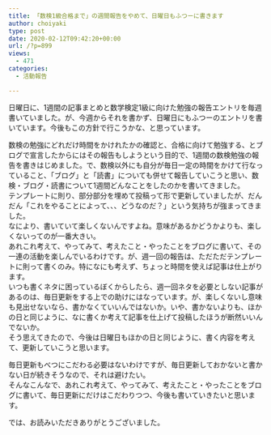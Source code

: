 ```yaml
---
title: 「数検1級合格まで」の週間報告をやめて、日曜日もふつーに書きます
author: choiyaki
type: post
date: 2020-02-12T09:42:20+00:00
url: /?p=899
views:
  - 471
categories:
  - 活動報告

---
```

日曜日に、1週間の記事まとめと数学検定1級に向けた勉強の報告エントリを毎週書いていました。が、今週からそれを書かず、日曜日にもふつーのエントリを書いています。今後もこの方針で行こうかな、と思っています。

数検の勉強にどれだけ時間をかけれたかの確認と、合格に向けて勉強する、とブログで宣言したからにはその報告もしようという目的で、1週間の数検勉強の報告を書きはじめました。で、数検以外にも自分が毎日一定の時間をかけて行なっていること、「ブログ」と「読書」についても併せて報告していこうと思い、数検・ブログ・読書について1週間どんなことをしたのかを書いてきました。  
テンプレートに則り、部分部分を埋めて投稿って形で更新していましたが、だんだん「これをやることによって、、、どうなのだ？」という気持ちが強まってきました。  
なにより、書いていて楽しくないんですよね。意味があるかどうかよりも、楽しくないってのが一番大きい。  
あれこれ考えて、やってみて、考えたこと・やったことをブログに書いて、その一連の活動を楽しんでいるわけです。が、週一回の報告は、ただただテンプレートに則って書くのみ。特になにも考えず、ちょっと時間を使えば記事は仕上がります。  
いつも書くネタに困っているぼくからしたら、週一回ネタを必要としない記事があるのは、毎日更新をする上での助けにはなっています。が、楽しくないし意味も見出せないなら、書かなくていいんではないか。いや、書かないよりも、ほかの日と同じように、なに書くか考えて記事を仕上げて投稿したほうが断然いいんでないか。  
そう思えてきたので、今後は日曜日もほかの日と同じように、書く内容を考えて、更新していこうと思います。

毎日更新もべつにこだわる必要はないわけですが、毎日更新しておかないと書かない日が続きそうなので、それは避けたい。  
そんなこんなで、あれこれ考えて、やってみて、考えたこと・やったことをブログに書いて、毎日更新にだけはこだわりつつ、今後も書いていきたいと思います。

では、お読みいただきありがとうございました。